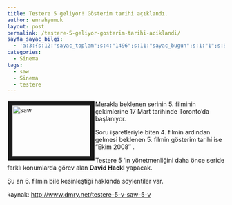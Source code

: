 ```yaml
---
title: Testere 5 geliyor! Gösterim tarihi açıklandı.
author: emrahyumuk
layout: post
permalink: /testere-5-geliyor-gosterim-tarihi-aciklandi/
sayfa_sayac_bilgi:
  - 'a:3:{s:12:"sayac_toplam";s:4:"1496";s:11:"sayac_bugun";s:1:"1";s:9:"son_okuma";s:10:"1364835873";}'
categories:
  - Sinema
tags:
  - saw
  - Sinema
  - testere
---
```

<img src="http://img219.imageshack.us/img219/1042/sawos3.gif" alt="saw" align="left" border="10" height="117" hspace="2" vspace="2" width="180" />Merakla beklenen serinin 5. filminin çekimlerine 17 Mart tarihinde Toronto&#8217;da başlanıyor.

Soru işaretleriyle biten 4. filmin ardından gelmesi beklenen 5. filmin gösterim tarihi ise &#8220;Ekim 2008&#8243; .

Testere 5 &#8216;in yönetmenliğini daha önce seride farklı konumlarda görev alan **David Hackl** yapacak.

Şu an 6. filmin bile kesinleştiği hakkında söylentiler var.

kaynak: <a href="http://www.dmry.net/testere-5-v-saw-5-v" target="_blank">http://www.dmry.net/testere-5-v-saw-5-v</a>